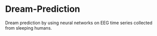 # Dream-Prediction
Dream prediction by using neural networks on EEG time series collected from sleeping humans.
